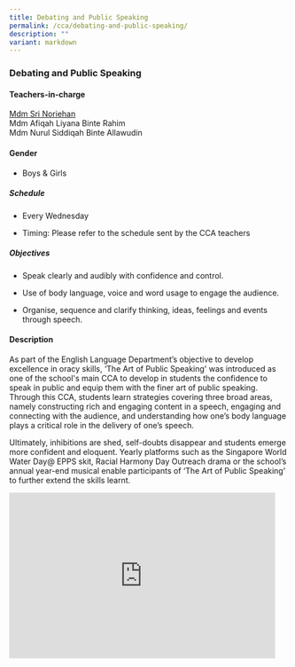 ```yaml
---
title: Debating and Public Speaking
permalink: /cca/debating-and-public-speaking/
description: ""
variant: markdown
---
```

<h3>Debating and Public Speaking</h3><h4>Teachers-in-charge</h4><p><a href="mailto:sri_noriehan_kamis@moe.edu.sg" rel="noopener noreferrer nofollow" target="_blank">Mdm Sri Noriehan</a><br>Mdm Afiqah Liyana Binte Rahim <br>Mdm Nurul Siddiqah Binte Allawudin</p><h4>Gender</h4><ul data-tight="true" class="tight"><li><p>Boys &amp; Girls</p></li></ul><h5>Schedule</h5><ul data-tight="true" class="tight"><li><p>Every Wednesday&nbsp;&nbsp;</p></li><li><p>Timing: Please refer to the schedule sent by the CCA teachers</p></li></ul><h5>Objectives</h5><ul data-tight="true" class="tight"><li><p>Speak clearly and audibly with confidence and control.</p></li><li><p>Use of body language, voice and word usage to engage the audience.</p></li><li><p>Organise, sequence and clarify thinking, ideas, feelings and events through speech.</p></li></ul><h4>Description</h4><p>As part of the English Language Department’s objective to develop excellence in oracy skills, ‘The Art of Public Speaking' was introduced as one of the school's main CCA to develop in students the confidence to speak in public and equip them with the finer art of public speaking. Through this CCA, students learn strategies covering three broad areas, namely constructing rich and engaging content in a speech, engaging and connecting with the audience, and understanding how one’s body language plays a critical role in the delivery of one’s speech.&nbsp;</p><p>Ultimately, inhibitions are shed, self-doubts disappear and students emerge more confident and eloquent. Yearly platforms such as the Singapore World Water Day@ EPPS skit, Racial Harmony Day Outreach drama or the school’s annual year-end musical enable participants of ‘The Art of Public Speaking’ to further extend the skills learnt.</p><div class="iframe-wrapper"><iframe height="299" width="480" allowfullscreen="true" frameborder="0" src="https://docs.google.com/presentation/d/e/2PACX-1vTOvs2Kbk65yTx703V3W9gfRiY4mJcZllIuJeszHmJ2l5OtEcb2o1hjn7c0WDvT_8XB9-IMa7wwH1MD/embed?start=false&amp;loop=false&amp;delayms=3000"></iframe></div><p></p>